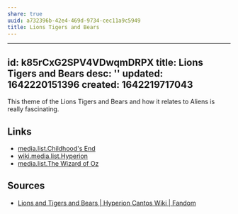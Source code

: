 ```yaml
---
share: true
uuid: a732396b-42e4-469d-9734-cec11a9c5949
title: Lions Tigers and Bears
---
```

---
id: k85rCxG2SPV4VDwqmDRPX
title: Lions Tigers and Bears
desc: ''
updated: 1642220151396
created: 1642219717043
---

This theme of the Lions Tigers and Bears and how it relates to Aliens is really fascinating.

## Links

* [media.list.Childhood's End](/undefined)
* [wiki.media.list.Hyperion](/undefined)
* [media.list.The Wizard of Oz](/undefined)

## Sources

* [Lions and Tigers and Bears | Hyperion Cantos Wiki | Fandom](https://hyperioncantos.fandom.com/wiki/Lions_and_Tigers_and_Bears)